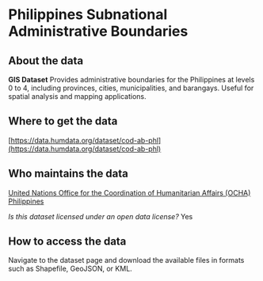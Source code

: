 # Philippines Subnational Administrative Boundaries

## About the data 
**GIS Dataset** Provides administrative boundaries for the Philippines at levels 0 to 4, including provinces, cities, municipalities, and barangays. Useful for spatial analysis and mapping applications.

## Where to get the data 
[https://data.humdata.org/dataset/cod-ab-phl](https://data.humdata.org/dataset/cod-ab-phl)

## Who maintains the data 
[United Nations Office for the Coordination of Humanitarian Affairs (OCHA) Philippines](https://gadm.org/license.html) 

*Is this dataset licensed under an open data license?* Yes

## How to access the data 
Navigate to the dataset page and download the available files in formats such as Shapefile, GeoJSON, or KML.